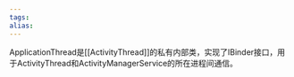 ```yaml
---
tags: 
alias:
---
```


ApplicationThread是[[ActivityThread]]的私有内部类，实现了IBinder接口，用于ActivityThread和ActivityManagerService的所在进程间通信。

